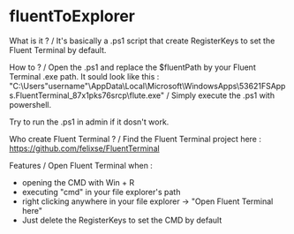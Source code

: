 # fluentToExplorer

What is it ?
/ It's basically a .ps1 script that create RegisterKeys to set the Fluent Terminal by default.

How to ?
/ Open the .ps1 and replace the $fluentPath by your Fluent Terminal .exe path. It sould look like this : "C:\Users\"username"\AppData\Local\Microsoft\WindowsApps\53621FSApps.FluentTerminal_87x1pks76srcp\flute.exe"
/ Simply execute the .ps1 with powershell.

Try to run the .ps1 in admin if it dosn't work.

Who create Fluent Terminal ?
/ Find the Fluent Terminal project here : https://github.com/felixse/FluentTerminal

Features 
/ Open Fluent Terminal when :
- opening the CMD with Win + R
- executing "cmd" in your file explorer's path
- right clicking anywhere in your file explorer -> "Open Fluent Terminal here"
- Just delete the RegisterKeys to set the CMD by default